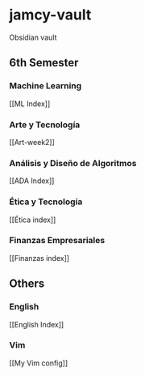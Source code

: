 # jamcy-vault
Obsidian vault 

## 6th Semester
### Machine Learning 
[[ML Index]]

### Arte y Tecnología
[[Art-week2]]

### Análisis y Diseño de Algoritmos
[[ADA Index]]

### Ética y Tecnología
[[Ética index]]

### Finanzas Empresariales
[[Finanzas index]]
## Others
### English
[[English Index]]

### Vim
[[My Vim config]]